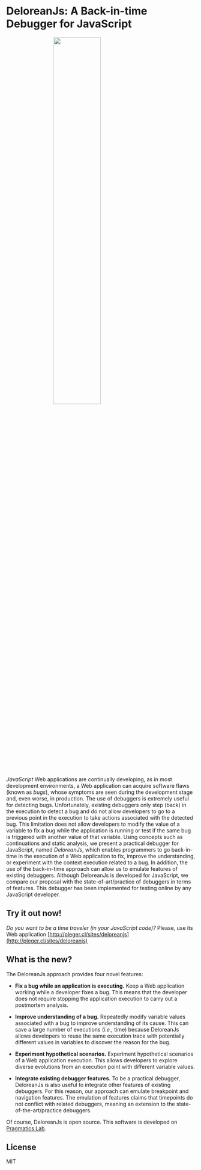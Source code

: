# DeloreanJs: A Back-in-time Debugger for JavaScript

<img src="http://pleger.cl/sites/deloreanjs/logo.png" style="display: block; margin-left: auto; margin-right: auto; width: 50%;">


*JavaScript* Web applications are continually developing, as in most development environments, a Web application can acquire software flaws (known as *bugs*), whose symptoms are seen during the development stage and, even worse, in production. The use of debuggers is extremely useful for detecting bugs. Unfortunately, existing debuggers only step (back) in the execution to detect a bug and do not allow developers to go to a previous point in the execution to take actions associated with the detected bug. This limitation does not allow developers to modify the value of a variable to fix a bug while the application is running or test if the same bug is triggered with another value of that variable. Using concepts such as continuations and static analysis, we present a practical debugger for JavaScript, named *DeloreanJs*, which enables programmers to go back-in-time in the execution of a Web application to fix, improve the understanding, or experiment with the context execution related to a bug. In addition, the use of the back-in-time approach can allow us to emulate features of existing debuggers. Although DeloreanJs is developed for JavaScript, we compare our proposal with the state-of-art/practice of debuggers in terms of features. This debugger has been implemented for testing online by any JavaScript developer.

Try it out now!
---

*Do you want to be a time traveler (in your JavaScript code)?* Please, use its Web application [http://pleger.cl/sites/deloreanjs](http://pleger.cl/sites/deloreanjs)

What is the new?
----

The DeloreanJs approach provides four novel features:

- **Fix a bug while an application is executing.** Keep a Web application working while a developer fixes a bug. This means that the developer does not require stopping the application execution to carry out a postmortem analysis.          
	
- **Improve understanding of a bug.** Repeatedly modify variable values associated with a bug to improve understanding of its cause. This can save a large number of executions (*i.e.,* time) because DeloreanJs allows developers to reuse the same execution trace with potentially different values in variables to discover the reason for the bug.       

- **Experiment hypothetical scenarios.** Experiment hypothetical scenarios of a Web application execution. This allows developers to explore diverse evolutions from an execution point with different variable values. 
		
- **Integrate existing debugger features.** To be a practical debugger, DeloreanJs is also useful to integrate other features of existing debuggers. For this reason, our approach can emulate breakpoint and navigation features. The emulation of features claims that timepoints do not conflict with related debuggers, meaning an extension to the state-of-the-art/practice debuggers.  


Of course, DeloreanJs is open source. This software is developed on [Pragmatics Lab](http://pragmaticslab.com). 


License
----

MIT



